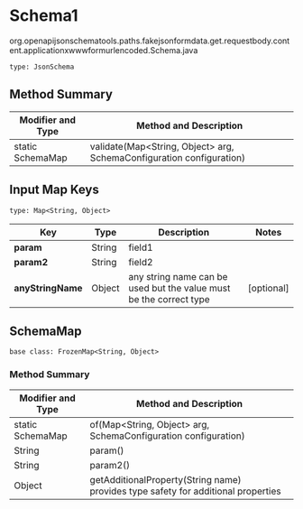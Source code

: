# Schema1
org.openapijsonschematools.paths.fakejsonformdata.get.requestbody.content.applicationxwwwformurlencoded.Schema.java
```
type: JsonSchema
```

## Method Summary
| Modifier and Type | Method and Description |
| ----------------- | ---------------------- |
| static SchemaMap | validate(Map<String, Object> arg, SchemaConfiguration configuration) |

## Input Map Keys
```
type: Map<String, Object>
```
Key | Type |  Description | Notes
------------ | ------------- | ------------- | -------------
**param** | String | field1 |
**param2** | String | field2 |
**anyStringName** | Object | any string name can be used but the value must be the correct type | [optional]

## SchemaMap
```
base class: FrozenMap<String, Object>
```

### Method Summary
| Modifier and Type | Method and Description |
| ----------------- | ---------------------- |
| static SchemaMap | of(Map<String, Object> arg, SchemaConfiguration configuration) |
| String | param()<br> |
| String | param2()<br> |
| Object | getAdditionalProperty(String name)<br>provides type safety for additional properties |
